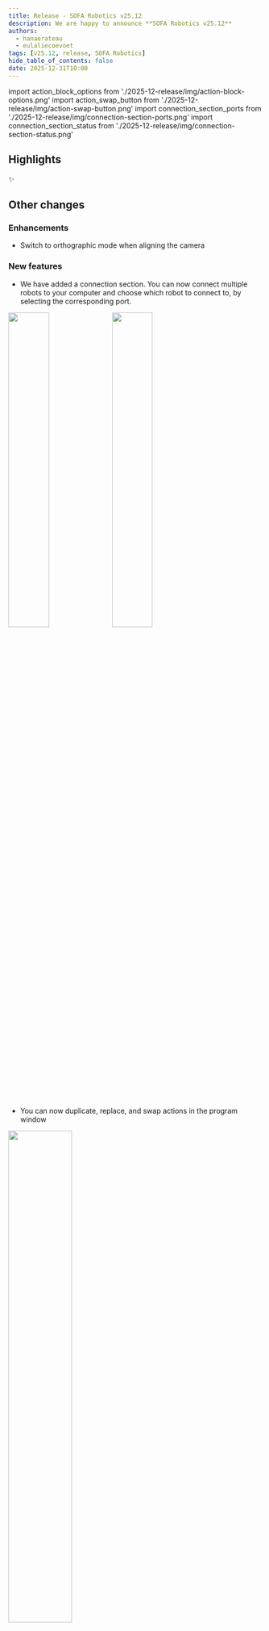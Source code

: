 ```yaml
---
title: Release - SOFA Robotics v25.12
description: We are happy to announce **SOFA Robotics v25.12**
authors:
  - hanaerateau
  - eulaliecoevoet
tags: [v25.12, release, SOFA Robotics]
hide_table_of_contents: false
date: 2025-12-31T10:00
---
```


import action_block_options from './2025-12-release/img/action-block-options.png'
import action_swap_button from './2025-12-release/img/action-swap-button.png'
import connection_section_ports from './2025-12-release/img/connection-section-ports.png'
import connection_section_status from './2025-12-release/img/connection-section-status.png'


<!--truncate--> 

## Highlights

✨ 

## Other changes

### Enhancements
- Switch to orthographic mode when aligning the camera

### New features
- We have added a connection section. You can now connect multiple robots to your computer and choose which robot to connect to, by selecting the corresponding port.  

<div style={{display:"flex"}}>
<img className="centered" src={connection_section_ports} width="40%"/>
<img className="centered" src={connection_section_status} width="40%"/>
</div>

- You can now duplicate, replace, and swap actions in the program window

<img className="centered" src={action_block_options} width="50%"/>

- You can also use buttons to swap actions

<img className="centered" src={action_swap_button} width="70%"/>

### Bug fixes
- We fixed some rendering issues with the program
